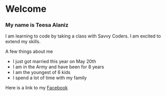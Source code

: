 # Welcome
### My name is Teesa Alaniz
I am learning to code by taking a class with Savvy Coders. I am excited to extend my skills.

A few things about me
+ I just got married this year on May 20th
+ I am in the Army and have been for 8 years
+ I am the youngest of 6 kids
+ I spend a lot of time with my family

Here is a link to my [Facebook](https://www.facebook.com/teesa.alaniz)
